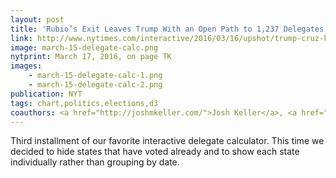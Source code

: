 ```yaml
---
layout: post
title: 'Rubio’s Exit Leaves Trump With an Open Path to 1,237 Delegates'
link: http://www.nytimes.com/interactive/2016/03/16/upshot/trump-cruz-kasich-republican-delegate-lead.html
image: march-15-delegate-calc.png
nytprint: March 17, 2016, on page TK
images:
    - march-15-delegate-calc-1.png
    - march-15-delegate-calc-2.png
publication: NYT
tags: chart,politics,elections,d3
coauthors: <a href="http://joshmkeller.com/">Josh Keller</a>, <a href="https://aparlapiano.wordpress.com/">Alicia Parlapiano</a>, <a href="https://twitter.com/jshkatz">Josh Katz</a> & <a href="http://kkrebeccalai.com/">K.K. Lai</a>
---
```


Third installment of our favorite interactive delegate calculator. This time we decided to hide states that have voted already and to show each state individually rather than grouping by date.
